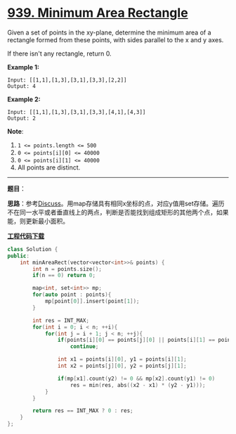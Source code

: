 # [939. Minimum Area Rectangle](https://leetcode.com/problems/minimum-area-rectangle/)

Given a set of points in the xy-plane, determine the minimum area of a rectangle formed from these points, with sides parallel to the x and y axes.

If there isn't any rectangle, return 0.

**Example 1:**

```
Input: [[1,1],[1,3],[3,1],[3,3],[2,2]]
Output: 4
```

**Example 2:**

```
Input: [[1,1],[1,3],[3,1],[3,3],[4,1],[4,3]]
Output: 2
```

**Note**:

1. `1 <= points.length <= 500`
2. `0 <= points[i][0] <= 40000`
3. `0 <= points[i][1] <= 40000`
4. All points are distinct.

-----

**题目**：

**思路**：参考[Discuss](https://leetcode.com/problems/minimum-area-rectangle/discuss/192025/Java-N2-Hashmap)。用map存储具有相同x坐标的点，对应y值用set存储。遍历不在同一水平或者垂直线上的两点，判断是否能找到组成矩形的其他两个点，如果能，则更新最小面积。

[**工程代码下载**](https://github.com/shenkh/leetcode)

```cpp
class Solution {
public:
    int minAreaRect(vector<vector<int>>& points) {
        int n = points.size();
        if(n == 0) return 0;

        map<int, set<int>> mp;
        for(auto point : points){
            mp[point[0]].insert(point[1]);
        }

        int res = INT_MAX;
        for(int i = 0; i < n; ++i){
            for(int j = i + 1; j < n; ++j){
                if(points[i][0] == points[j][0] || points[i][1] == points[j][1])
                    continue;

                int x1 = points[i][0], y1 = points[i][1];
                int x2 = points[j][0], y2 = points[j][1];

                if(mp[x1].count(y2) != 0 && mp[x2].count(y1) != 0)
                    res = min(res, abs((x2 - x1) * (y2 - y1)));
            }
        }

        return res == INT_MAX ? 0 : res;
    }
};
```
